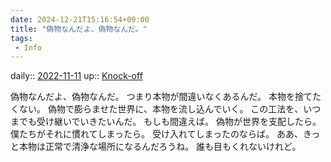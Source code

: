 ```yaml
---
date: 2024-12-21T15:16:54+09:00
title: "偽物なんだよ、偽物なんだ。"
tags:
 - Info
---
```


daily:: [2022-11-11](Daily_Note/2022-11-11.md)
up:: [Knock-off](../Bar/Novel/Topics/Knock-off.md)

偽物なんだよ、偽物なんだ。
つまり本物が間違いなくあるんだ。
本物を捨てたくない。
偽物で膨らませた世界に、本物を流し込んでいく。
この工法を、いつまでも受け継いでいきたいんだ。
もしも間違えば。
偽物が世界を支配したら。
僕たちがそれに慣れてしまったら。
受け入れてしまったのならば。
ああ、きっと本物は正常で清浄な場所になるんだろうね。
誰も目もくれないけれど。